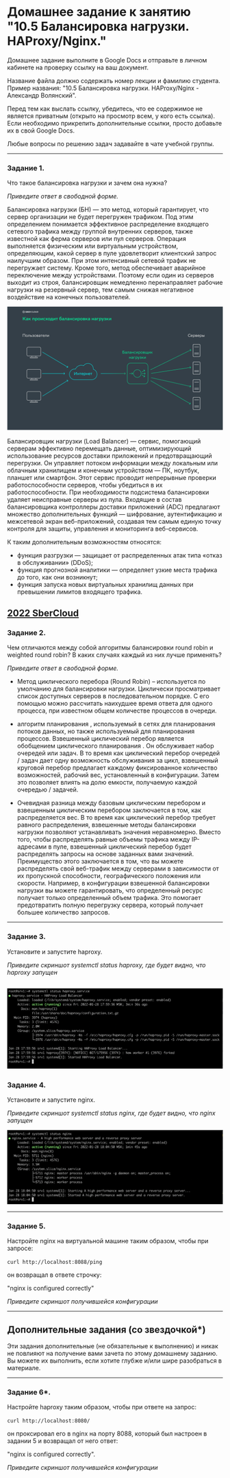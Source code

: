 # Домашнее задание к занятию "10.5 Балансировка нагрузки. HAProxy/Nginx."

Домашнее задание выполните в Google Docs и отправьте в личном кабинете на проверку ссылку на ваш документ.

Название файла должно содержать номер лекции и фамилию студента. Пример названия: "10.5 Балансировка нагрузки. HAProxy/Nginx - Александр Волянский".

Перед тем как выслать ссылку, убедитесь, что ее содержимое не является приватным (открыто на просмотр всем, у кого есть ссылка). Если необходимо прикрепить дополнительные ссылки, просто добавьте их в свой Google Docs.

Любые вопросы по решению задач задавайте в чате учебной группы.

---

### Задание 1.

Что такое балансировка нагрузки и зачем она нужна? 

*Приведите ответ в свободной форме.*

Балансировка нагрузки (БН) — это метод, который гарантирует, что сервер организации не будет перегружен трафиком. Под этим определением понимается эффективное распределение входящего сетевого трафика между группой внутренних серверов, также известной как ферма серверов или пул серверов.
Операция выполняется физическим или виртуальным устройством, определяющим, какой сервер в пуле удовлетворит клиентский запрос наилучшим образом. При этом интенсивный сетевой трафик не перегружает систему. Кроме того, метод обеспечивает аварийное переключение между устройствами. Поэтому если один из серверов выходит из строя, балансировщик немедленно перенаправляет рабочие нагрузки на резервный сервер, тем самым снижая негативное воздействие на конечных пользователей.

![alt tag](https://github.com/avo1yanskiy/slin-homeworks/blob/main/srlb-homework/image/10-05/1.png)

Балансировщик нагрузки (Load Balancer) — сервис, помогающий серверам эффективно перемещать данные, оптимизирующий использование ресурсов доставки приложений и предотвращающий перегрузки. Он управляет потоком информации между локальным или облачным хранилищем и конечным устройством — ПК, ноутбук, планшет или смартфон. Этот сервис проводит непрерывные проверки работоспособности серверов, чтобы убедиться в их работоспособности. При необходимости подсистема балансировки удаляет неисправные серверы из пула. Входящие в состав балансировщика контроллеры доставки приложений (ADC) предлагают множество дополнительных функций — шифрование, аутентификацию и межсетевой экран веб-приложений, создавая тем самым единую точку контроля для защиты, управления и мониторинга веб-сервисов.

К таким дополнительным возможностям относятся:

- функция разгрузки — защищает от распределенных атак типа «отказ в обслуживании» (DDoS);
- функция прогнозной аналитики — определяет узкие места трафика до того, как они возникнут;
- функция запуска новых виртуальных хранилищ данных при превышении лимитов входящего трафика.

[2022 SberCloud](https://sbercloud.ru/ru/warp/balansirovka-nagruzki)
---

### Задание 2.

Чем отличаются между собой алгоритмы балансировки round robin и weighted round robin? В каких случаях каждый из них лучше применять? 

*Приведите ответ в свободной форме.*

- Метод циклического перебора (Round Robin) – используется по умолчанию для балансировки нагрузки. Циклически просматривает список доступных серверов в последовательном порядке. С его помощью можно рассчитать наихудшее время ответа для одного процесса, при известном общем количестве процессов в очереди.

- алгоритм планирования , используемый в сетях для планирования потоков данных, но также используемый для планирования процессов.
Взвешенный циклический перебор является обобщением циклического планирования . Он обслуживает набор очередей или задач. В то время как циклический перебор очередей / задач дает одну возможность обслуживания за цикл, взвешенный круговой перебор предлагает каждому фиксированное количество возможностей, рабочий вес, установленный в конфигурации. Затем это позволяет влиять на долю емкости, получаемую каждой очередью / задачей.

* Очевидная разница между базовым циклическим перебором и взвешенным циклическим перебором заключается в том, как распределяется вес. В то время как циклический перебор требует равного распределения, взвешенные методы балансировки нагрузки позволяют устанавливать значения неравномерно.
Вместо того, чтобы распределять равные объемы трафика между IP-адресами в пуле, взвешенный циклический перебор будет распределять запросы на основе заданных вами значений. Преимущество этого заключается в том, что вы можете распределять свой веб-трафик между серверами в зависимости от их пропускной способности, географического положения или скорости. Например, в конфигурации взвешенной балансировки нагрузки вы можете гарантировать, что определенный ресурс получает только определенный объем трафика. Это помогает предотвратить полную перегрузку сервера, который получает большее количество запросов.

---

### Задание 3.

Установите и запустите haproxy.

*Приведите скриншот systemctl status haproxy, где будет видно, что haproxy запущен*

![alt tag](https://github.com/avo1yanskiy/slin-homeworks/blob/main/srlb-homework/image/10-05/2.png)
---

### Задание 4.

Установите и запустите nginx.

*Приведите скриншот systemctl status nginx, где будет видно, что nginx запущен*

![alt tag](https://github.com/avo1yanskiy/slin-homeworks/blob/main/srlb-homework/image/10-05/3.png)

---

### Задание 5.

Настройте nginx на виртуальной машине таким образом, чтобы при запросе:

`curl http://localhost:8088/ping`

он возвращал в ответе строчку: 

"nginx is configured correctly"

*Приведите скриншот получившейся конфигурации*

---

## Дополнительные задания (со звездочкой*)

Эти задания дополнительные (не обязательные к выполнению) и никак не повлияют на получение вами зачета по этому домашнему заданию. Вы можете их выполнить, если хотите глубже и/или шире разобраться в материале.

---

### Задание 6*.

Настройте haproxy таким образом, чтобы при ответе на запрос:

`curl http://localhost:8080/`

он проксировал его в nginx на порту 8088, который был настроен в задании 5 и возвращал от него ответ: 

"nginx is configured correctly". 

*Приведите скриншот получившейся конфигурации*